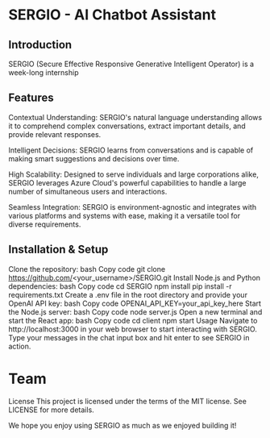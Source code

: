 # SERGIO - AI Chatbot Assistant
## Introduction
SERGIO (Secure Effective Responsive Generative Intelligent Operator) is a week-long internship 

## Features
Contextual Understanding: SERGIO's natural language understanding allows it to comprehend complex conversations, extract important details, and provide relevant responses.

Intelligent Decisions: SERGIO learns from conversations and is capable of making smart suggestions and decisions over time.

High Scalability: Designed to serve individuals and large corporations alike, SERGIO leverages Azure Cloud's powerful capabilities to handle a large number of simultaneous users and interactions.

Seamless Integration: SERGIO is environment-agnostic and integrates with various platforms and systems with ease, making it a versatile tool for diverse requirements.

## Installation & Setup
Clone the repository:
bash
Copy code
git clone https://github.com/<your_username>/SERGIO.git
Install Node.js and Python dependencies:
bash
Copy code
cd SERGIO
npm install
pip install -r requirements.txt
Create a .env file in the root directory and provide your OpenAI API key:
bash
Copy code
OPENAI_API_KEY=your_api_key_here
Start the Node.js server:
bash
Copy code
node server.js
Open a new terminal and start the React app:
bash
Copy code
cd client
npm start
Usage
Navigate to http://localhost:3000 in your web browser to start interacting with SERGIO. Type your messages in the chat input box and hit enter to see SERGIO in action.

# Team


License
This project is licensed under the terms of the MIT license. See LICENSE for more details.

We hope you enjoy using SERGIO as much as we enjoyed building it!